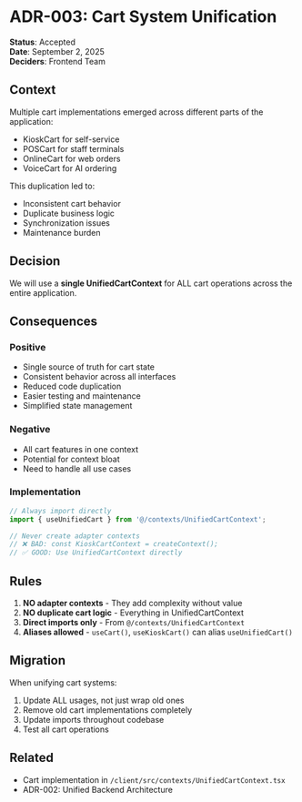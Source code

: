 # ADR-003: Cart System Unification

**Status**: Accepted  
**Date**: September 2, 2025  
**Deciders**: Frontend Team

## Context

Multiple cart implementations emerged across different parts of the application:
- KioskCart for self-service
- POSCart for staff terminals
- OnlineCart for web orders
- VoiceCart for AI ordering

This duplication led to:
- Inconsistent cart behavior
- Duplicate business logic
- Synchronization issues
- Maintenance burden

## Decision

We will use a **single UnifiedCartContext** for ALL cart operations across the entire application.

## Consequences

### Positive
- Single source of truth for cart state
- Consistent behavior across all interfaces
- Reduced code duplication
- Easier testing and maintenance
- Simplified state management

### Negative
- All cart features in one context
- Potential for context bloat
- Need to handle all use cases

### Implementation

```typescript
// Always import directly
import { useUnifiedCart } from '@/contexts/UnifiedCartContext';

// Never create adapter contexts
// ❌ BAD: const KioskCartContext = createContext();
// ✅ GOOD: Use UnifiedCartContext directly
```

## Rules

1. **NO adapter contexts** - They add complexity without value
2. **NO duplicate cart logic** - Everything in UnifiedCartContext
3. **Direct imports only** - From `@/contexts/UnifiedCartContext`
4. **Aliases allowed** - `useCart()`, `useKioskCart()` can alias `useUnifiedCart()`

## Migration

When unifying cart systems:
1. Update ALL usages, not just wrap old ones
2. Remove old cart implementations completely
3. Update imports throughout codebase
4. Test all cart operations

## Related
- Cart implementation in `/client/src/contexts/UnifiedCartContext.tsx`
- ADR-002: Unified Backend Architecture